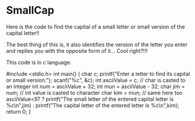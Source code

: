 # SmallCap


Here is the code to find the capital of a small letter or small version of the capital letter!!


The best thing of this is, it also identifies the version of the letter you enter and replies you with the opposite form of it...
Cool right?!!!


This code is in c language.


#include <stdio.h>
int main()
{
    char c;
    printf("Enter a letter to find its capital or small version:");
    scanf("%c", &c);
    int asciiValue = c; // char is casted to an integer
    int num = asciiValue + 32;
    int mun = asciiValue - 32;
    char jim = num; // int value is casted to character
    char kim = mun; // same here too
    asciiValue<97 ? printf("The small letter of the entered capital letter is %c\n",jim) : printf("The capital letter of the entered letter is %c\n",kim);
    return 0;
}

